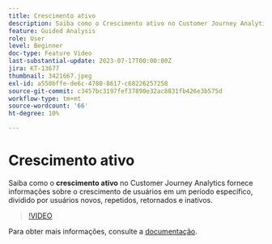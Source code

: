 ```yaml
---
title: Crescimento ativo
description: Saiba como o Crescimento ativo no Customer Journey Analytics fornece insights sobre o crescimento de usuários em um período específico, dividido por usuários novos, repetidos, retornados e inativos.
feature: Guided Analysis
role: User
level: Beginner
doc-type: Feature Video
last-substantial-update: 2023-07-17T00:00:00Z
jira: KT-13677
thumbnail: 3421667.jpeg
exl-id: a550bffe-de6c-4780-8617-c68226257258
source-git-commit: c3457bc3197fef37890e32ac8831fb426e3b575d
workflow-type: tm+mt
source-wordcount: '66'
ht-degree: 10%

---
```


# Crescimento ativo

Saiba como o **crescimento ativo** no Customer Journey Analytics fornece informações sobre o crescimento de usuários em um período específico, dividido por usuários novos, repetidos, retornados e inativos.

>[!VIDEO](https://video.tv.adobe.com/v/3421667/?learn=on)

Para obter mais informações, consulte a [documentação](https://experienceleague.adobe.com/docs/analytics-platform/using/guided-analysis/user-growth/active.html).
